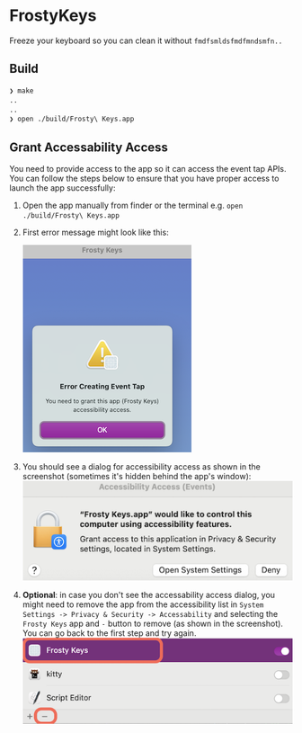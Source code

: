 # FrostyKeys

Freeze your keyboard so you can clean it without `fmdfsmldsfmdfmndsmfn..`

## Build

```bash
❯ make
..
..
❯ open ./build/Frosty\ Keys.app
```

## Grant Accessability Access

You need to provide access to the app so it can access the event tap APIs. You can follow the steps below to ensure that you have proper access to launch the app successfully:

1. Open the app manually from finder or the terminal e.g. `open ./build/Frosty\ Keys.app`

1. First error message might look like this:

    ![Error Creating Event Tap](images/error_creating_event_tap.png)

1. You should see a dialog for accessibility  access as shown in the screenshot (sometimes it's hidden behind the app's window):![Access](images/access.png)

1. **Optional**: in case you don't see the accessability access dialog, you might need to remove the app from the accessibility list in
`System Settings -> Privacy & Security -> Accessability` and selecting the `Frosty Keys` app and `-` button to remove (as shown in the screenshot). You can go back to the first step and try again. ![Remove the App](./images/RemoveApp.png)
